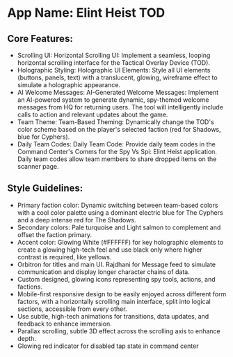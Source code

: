 # **App Name**: Elint Heist TOD

## Core Features:

- Scrolling UI: Horizontal Scrolling UI: Implement a seamless, looping horizontal scrolling interface for the Tactical Overlay Device (TOD).
- Holographic Styling: Holographic UI Elements: Style all UI elements (buttons, panels, text) with a translucent, glowing, wireframe effect to simulate a holographic appearance.
- AI Welcome Messages: AI-Generated Welcome Messages: Implement an AI-powered system to generate dynamic, spy-themed welcome messages from HQ for returning users. The tool will intelligently include calls to action and relevant updates about the game.
- Team Theme: Team-Based Theming: Dynamically change the TOD's color scheme based on the player's selected faction (red for Shadows, blue for Cyphers).
- Daily Team Codes: Daily Team Code: Provide daily team codes in the Command Center's Comms for the Spy Vs Spi: Elint Heist application. Daily team codes allow team members to share dropped items on the scanner page.

## Style Guidelines:

- Primary faction color: Dynamic switching between team-based colors with a cool color palette using a dominant electric blue for The Cyphers and a deep intense red for The Shadows.
- Secondary colors: Pale turquoise and Light salmon to complement and offset the faction primary.
- Accent color: Glowing White (#FFFFFF) for key holographic elements to create a glowing high-tech feel and use black only where higher contrast is required, like yellows.
- Orbitron for titles and main UI. Rajdhani for Message feed to simulate communication and display longer character chains of data.
- Custom designed, glowing icons representing spy tools, actions, and factions.
- Mobile-first responsive design to be easily enjoyed across different form factors, with a horizontally scrolling main interface, split into logical sections, accessible from every other.
- Use subtle, high-tech animations for transitions, data updates, and feedback to enhance immersion.
- Parallax scrolling, subtle 3D effect across the scrolling axis to enhance depth.
- Glowing red indicator for disabled tap state in command center